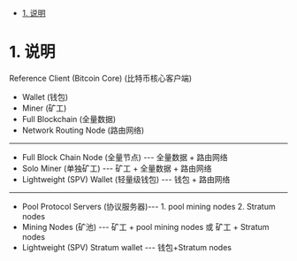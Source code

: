 

<!-- TOC -->

- [1. 说明](#1-说明)

<!-- /TOC -->

# 1. 说明

Reference Client (Bitcoin Core) (比特币核心客户端)
* Wallet (钱包)
* Miner (矿工)
* Full Blockchain (全量数据)
* Network Routing Node (路由网络)

---

* Full Block Chain Node (全量节点) --- 全量数据 +  路由网络
* Solo Miner (单独矿工) --- 矿工 + 全量数据 + 路由网络
* Lightweight (SPV) Wallet (轻量级钱包) --- 钱包 + 路由网络

---

* Pool Protocol Servers (协议服务器)--- 1. pool mining nodes 2. Stratum nodes
* Mining Nodes (矿池) --- 矿工 + pool mining nodes 或 矿工 + Stratum nodes
* Lightweight (SPV) Stratum wallet --- 钱包+Stratum nodes

